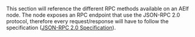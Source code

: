This section will reference the different RPC methods available on an AElf node. The node exposes an RPC endpoint that use the JSON-RPC 2.0 protocol, therefore every request/response will have to follow the specification ([JSON-RPC 2.0 Specification](https://www.jsonrpc.org/specification)).